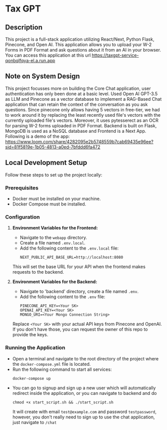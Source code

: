 # Tax GPT

## Description
This project is a full-stack application utilizing React/Next, Python Flask, Pinecone, and Open AI. This application allows you to upload your W-2 Forms in PDF Format and ask questions about it from an AI in your browser. You can access this application at this url https://taxgpt-service-qonbqlfqya-el.a.run.app

## Note on System Design
This project focusses more on building the Core Chat application, user authentication has only been done at a basic level.
Used Open AI GPT-3.5 as LLM and Pinecone as a vector database to implement a RAG-Based Chat application that can retain the context of the conversation as you ask questions. Since pinecone only allows having 5 vectors in free-tier, we had to work around it by replacing the least recently used file's vectors with the currently uploaded file's vectors. Moreover, it uses pytesserect as an OCR for parsing W-2 forms uploaded in PDF Format. Backend is built on Flask, MongoDB is used as a NoSQL database and Frontend is a Next App. Following is a demo of the app: https://www.loom.com/share/4282095e2b5748559b7cab69435e96ee?sid=81f5819e-1b05-4813-a0ed-7bfddd6fa472


## Local Development Setup

Follow these steps to set up the project locally:

### Prerequisites
- Docker must be installed on your machine.
- Docker Compose must be installed.

### Configuration

1. **Environment Variables for the Frontend:**
   - Navigate to the `webapp` directory.
   - Create a file named `.env.local`.
   - Add the following content to the `.env.local` file:
     ```
     NEXT_PUBLIC_API_BASE_URL=http://localhost:8080
     ```
   This will set the base URL for your API when the frontend makes requests to the backend.

2. **Environment Variables for the Backend:**
   - Navigate to 'backend' directory, create a file named `.env`.
   - Add the following content to the `.env` file:
     ```
     PINECONE_API_KEY=<Your SK>
     OPENAI_API_KEY=<Your SK>
     MONGO_URI=<Your Mongo Connection String>
     ```
   Replace `<Your SK>` with your actual API keys from Pinecone and OpenAI. If you don't have those, you can request the owner of this repo to provide the keys.

### Running the Application

- Open a terminal and navigate to the root directory of the project where the `docker-compose.yml` file is located.
- Run the following command to start all services:
  ```bash
  docker-compose up
- You can go to signup and sign up a new user which will automatically redirect inside the application, or you can navigate to backend and do
  ```
  chmod +x start_script.sh && ./start_script.sh
  ```
  It will create with email `test@example.com` and password `testpassword`, however, you don't really need to sign up to use the chat application, just navigate to `/chat`
  
